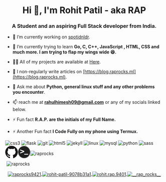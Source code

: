 <h1 align="center">Hi 👋, I'm Rohit Patil - aka RAP</h1>
<h3 align="center">A Student and an aspiring Full Stack developer from India.</h3>

- 🔭 I’m currently working on [spotidnldr](https://github.com/raprocks/spotidnldr).

- 🌱 I’m currently trying to learn **Go, C, C++, JavaScript , HTML, CSS and much more. I am trying to flap my wings wide 😆.**

- 👨‍💻 All of my projects are available at [Here](https://github.com/raprocks?tab=repositories).

- 📝 I non-regularly write articles on [https://blog.raprocks.ml](https://blog.raprocks.ml).

- 💬 Ask me about **Python, general linux stuff and any other problems you encounter**.

- 📫 reach me at **rahulhimesh09@gmail.com** or any of my socials linked below.

- ⚡ Fun fact **R.A.P. are the initials of my Full Name.**

- ⚡ Another Fun fact **I Code Fully on my phone using Termux.**

<p align="left">
<img src="https://devicons.github.io/devicon/devicon.git/icons/css3/css3-original-wordmark.svg" alt="css3" width="40" height="40"/>
<img src="https://www.vectorlogo.zone/logos/pocoo_flask/pocoo_flask-icon.svg" alt="flask" width="40" height="40"/>
<img src="https://www.vectorlogo.zone/logos/git-scm/git-scm-icon.svg" alt="git" width="40" height="40"/>
<img src="https://devicons.github.io/devicon/devicon.git/icons/html5/html5-original-wordmark.svg" alt="html5" width="40" height="40"/>
<img src="https://www.vectorlogo.zone/logos/jekyllrb/jekyllrb-icon.svg" alt="jekyll" width="40" height="40"/>
<img src="https://devicons.github.io/devicon/devicon.git/icons/linux/linux-original.svg" alt="linux" width="40" height="40"/>
<img src="https://devicons.github.io/devicon/devicon.git/icons/mysql/mysql-original-wordmark.svg" alt="mysql" width="40" height="40"/>
<img src="https://devicons.github.io/devicon/devicon.git/icons/python/python-original.svg" alt="python" width="40" height="40"/>
<img src="https://devicons.github.io/devicon/devicon.git/icons/sass/sass-original.svg" alt="sass" width="40" height="40"/>
<img align="left" alt="GitHub" width="40" src="https://raw.githubusercontent.com/github/explore/78df643247d429f6cc873026c0622819ad797942/topics/github/github.png" />
<img align="left" alt="Terminal" width="40" src="https://raw.githubusercontent.com/github/explore/d92924b1d925bb134e308bd29c9de6c302ed3beb/topics/terminal/terminal.png" />

</p>

<p>
<img align="center" src="https://github-readme-stats.vercel.app/api/top-langs/?username=raprocks&layout=compact&hide=html" alt="raprocks" />
</p>

<p>&nbsp;<img align="center" src="https://github-readme-stats.vercel.app/api?username=raprocks&show_icons=true" alt="raprocks" /></p>

<p align="center">
<a href="https://twitter.com/raprocks9421" target="blank">
<img align="center" src="https://cdn.jsdelivr.net/npm/simple-icons@3.0.1/icons/twitter.svg" alt="raprocks9421" height="30" width="30" />
</a>
<a href="https://linkedin.com/in/rohit-patil-9078b31a1" target="blank">
<img align="center" src="https://cdn.jsdelivr.net/npm/simple-icons@3.0.1/icons/linkedin.svg" alt="rohit-patil-9078b31a1" height="30" width="30" />
</a>
<a href="https://fb.com/rohit.rap.9401" target="blank">
<img align="center" src="https://cdn.jsdelivr.net/npm/simple-icons@3.0.1/icons/facebook.svg" alt="rohit.rap.9401" height="30" width="30" />
</a>
<a href="https://instagram.com/__rap_rocks__" target="blank">
<img align="center" src="https://cdn.jsdelivr.net/npm/simple-icons@3.0.1/icons/instagram.svg" alt="__rap_rocks__" height="30" width="30" />
</a>
</p>
